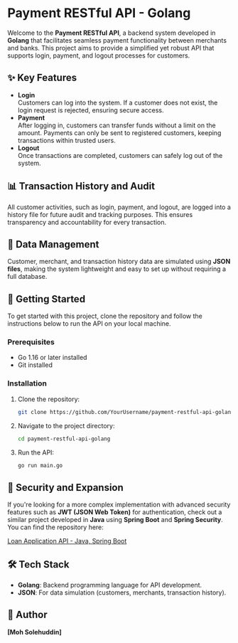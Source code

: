 # Payment RESTful API - Golang

Welcome to the **Payment RESTful API**, a backend system developed in **Golang** that facilitates seamless payment functionality between merchants and banks. This project aims to provide a simplified yet robust API that supports login, payment, and logout processes for customers.

## ✨ Key Features

- **Login**  
  Customers can log into the system. If a customer does not exist, the login request is rejected, ensuring secure access.
- **Payment**  
  After logging in, customers can transfer funds without a limit on the amount. Payments can only be sent to registered customers, keeping transactions within trusted users.
- **Logout**  
  Once transactions are completed, customers can safely log out of the system.

## 📊 Transaction History and Audit

All customer activities, such as login, payment, and logout, are logged into a history file for future audit and tracking purposes. This ensures transparency and accountability for every transaction.

## 💾 Data Management

Customer, merchant, and transaction history data are simulated using **JSON files**, making the system lightweight and easy to set up without requiring a full database.

## 🚀 Getting Started

To get started with this project, clone the repository and follow the instructions below to run the API on your local machine.

### Prerequisites

- Go 1.16 or later installed
- Git installed

### Installation

1. Clone the repository:
   ```bash
   git clone https://github.com/YourUsername/payment-restful-api-golang.git
   ```
2. Navigate to the project directory:

   ```bash
   cd payment-restful-api-golang
   ```

3. Run the API:
   ```bash
   go run main.go
   ```

## 🔐 Security and Expansion

If you're looking for a more complex implementation with advanced security features such as **JWT (JSON Web Token)** for authentication, check out a similar project developed in **Java** using **Spring Boot** and **Spring Security**. You can find the repository here:

[Loan Application API - Java, Spring Boot](https://github.com/MohSolehuddin/loan-app)

## 🛠️ Tech Stack

- **Golang**: Backend programming language for API development.
- **JSON**: For data simulation (customers, merchants, transaction history).

## 👤 Author

**[Moh Solehuddin]**
